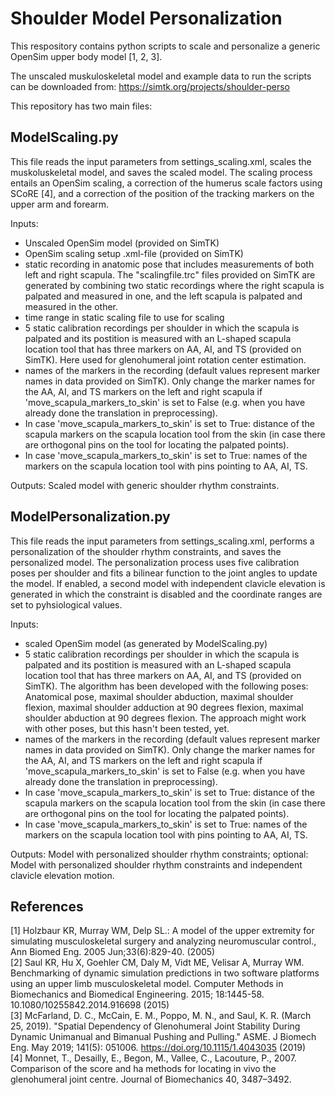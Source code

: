 # Shoulder Model Personalization
This respository contains python scripts to scale and personalize a generic OpenSim upper body model [1, 2, 3].

The unscaled muskuloskeletal model and example data to run the scripts can be downloaded from:
https://simtk.org/projects/shoulder-perso

This repository has two main files:

## ModelScaling.py
This file reads the input parameters from settings_scaling.xml, scales the muskoluskeletal model, and saves the scaled model.
The scaling process entails an OpenSim scaling, a correction of the humerus scale factors using SCoRE [4], and a correction of the position of the tracking markers on the upper arm and forearm.

Inputs:
- Unscaled OpenSim model (provided on SimTK)
- OpenSim scaling setup .xml-file (provided on SimTK)
- static recording in anatomic pose that includes measurements of both left and right scapula. The "scalingfile.trc" files provided on SimTK are generated by combining two static recordings where the right scapula is palpated and measured in one, and the left scapula is palpated and measured in the other.
- time range in static scaling file to use for scaling
- 5 static calibration recordings per shoulder in which the scapula is palpated and its postition is measured with an L-shaped scapula location tool that has three markers on AA, AI, and TS (provided on SimTK). Here used for glenohumeral joint rotation center estimation.  
- names of the markers in the recording (default values represent marker names in data provided on SimTK). Only change the marker names for the AA, AI, and TS markers on the left and right scapula if 'move_scapula_markers_to_skin' is set to False (e.g. when you have already done the translation in preprocessing). 
- In case 'move_scapula_markers_to_skin' is set to True: distance of the scapula markers on the scapula location tool from the skin (in case there are orthogonal pins on the tool for locating the palpated points).
- In case 'move_scapula_markers_to_skin' is set to True: names of the markers on the scapula location tool with pins pointing to AA, AI, TS.

Outputs: Scaled model with generic shoulder rhythm constraints.

## ModelPersonalization.py
This file reads the input parameters from settings_scaling.xml, performs a personalization of the shoulder rhythm constraints, and saves the personalized model.
The personalization process uses five calibration poses per shoulder and fits a bilinear function to the joint angles to update the model. If enabled, a second model with independent clavicle elevation is generated in which the constraint is disabled and the coordinate ranges are set to pyhsiological values.

Inputs:
- scaled OpenSim model (as generated by ModelScaling.py)
- 5 static calibration recordings per shoulder in which the scapula is palpated and its postition is measured with an L-shaped scapula location tool that has three markers on AA, AI, and TS (provided on SimTK). The algorithm has been developed with the following poses: Anatomical pose, maximal shoulder abduction, maximal shoulder flexion, maximal shoulder adduction at 90 degrees flexion, maximal shoulder abduction at 90 degrees flexion. The approach might work with other poses, but this hasn't been tested, yet.  
- names of the markers in the recording (default values represent marker names in data provided on SimTK). Only change the marker names for the AA, AI, and TS markers on the left and right scapula if 'move_scapula_markers_to_skin' is set to False (e.g. when you have already done the translation in preprocessing). 
- In case 'move_scapula_markers_to_skin' is set to True: distance of the scapula markers on the scapula location tool from the skin (in case there are orthogonal pins on the tool for locating the palpated points).
- In case 'move_scapula_markers_to_skin' is set to True: names of the markers on the scapula location tool with pins pointing to AA, AI, TS.

Outputs: Model with personalized shoulder rhythm constraints; optional: Model with personalized shoulder rhythm constraints and independent clavicle elevation motion.

## References
[1] Holzbaur KR, Murray WM, Delp SL.: A model of the upper extremity for simulating musculoskeletal surgery and analyzing neuromuscular control., Ann Biomed Eng. 2005 Jun;33(6):829-40. (2005)         
[2] Saul KR, Hu X, Goehler CM, Daly M, Vidt ME, Velisar A, Murray WM. Benchmarking of dynamic simulation predictions in two software platforms using an upper limb musculoskeletal model. Computer Methods in Biomechanics and Biomedical Engineering. 2015; 18:1445-58. 10.1080/10255842.2014.916698 (2015)            
[3] McFarland, D. C., McCain, E. M., Poppo, M. N., and Saul, K. R. (March 25, 2019). "Spatial Dependency of Glenohumeral Joint Stability During Dynamic Unimanual and Bimanual Pushing and Pulling." ASME. J Biomech Eng. May 2019; 141(5): 051006. https://doi.org/10.1115/1.4043035 (2019)             
[4] Monnet, T., Desailly, E., Begon, M., Vallee, C., Lacouture, P., 2007. Comparison of the score and ha methods for locating in vivo the glenohumeral joint centre. Journal of Biomechanics 40, 3487–3492.         